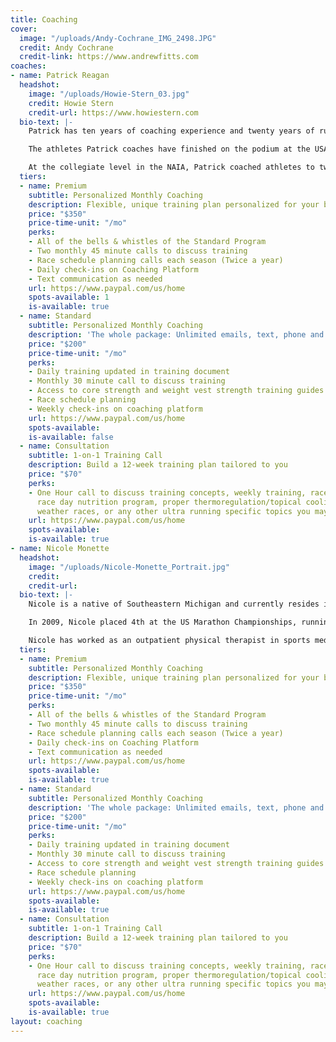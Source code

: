 ```yaml
---
title: Coaching
cover:
  image: "/uploads/Andy-Cochrane_IMG_2498.JPG"
  credit: Andy Cochrane
  credit-link: https://www.andrewfitts.com
coaches:
- name: Patrick Reagan
  headshot:
    image: "/uploads/Howie-Stern_03.jpg"
    credit: Howie Stern
    credit-url: https://www.howiestern.com
  bio-text: |-
    Patrick has ten years of coaching experience and twenty years of running experience. Patrick began coaching endurance athletes in 2011 at the collegiate level. He served as a head cross country and track coach from 2012-2019 in the NAIA. In 2016, Patrick started coaching ultrarunners to guide them towards accomplishing their goals.

    The athletes Patrick coaches have finished on the podium at the USATF 100 Mile Road National Championships, Yeti 100, Ultravasan, and the Javelina Jundred. He has also coached athletes to finishes at Western States 100, UTMB, Comrades, and Hardrock 100.

    At the collegiate level in the NAIA, Patrick coached athletes to twelve All-American awards, including three national runner-up finishes. He also coached ten cross country conference championships teams and was named the USTFCCCA Cross Country Southeastern Coach of the Year.
  tiers:
  - name: Premium
    subtitle: Personalized Monthly Coaching
    description: Flexible, unique training plan personalized for your busy schedule
    price: "$350"
    price-time-unit: "/mo"
    perks:
    - All of the bells & whistles of the Standard Program
    - Two monthly 45 minute calls to discuss training
    - Race schedule planning calls each season (Twice a year)
    - Daily check-ins on Coaching Platform
    - Text communication as needed
    url: https://www.paypal.com/us/home
    spots-available: 1
    is-available: true
  - name: Standard
    subtitle: Personalized Monthly Coaching
    description: 'The whole package: Unlimited emails, text, phone and Skype calls'
    price: "$200"
    price-time-unit: "/mo"
    perks:
    - Daily training updated in training document
    - Monthly 30 minute call to discuss training
    - Access to core strength and weight vest strength training guides
    - Race schedule planning
    - Weekly check-ins on coaching platform
    url: https://www.paypal.com/us/home
    spots-available: 
    is-available: false
  - name: Consultation
    subtitle: 1-on-1 Training Call
    description: Build a 12-week training plan tailored to you
    price: "$70"
    perks:
    - One Hour call to discuss training concepts, weekly training, race schedule,
      race day nutrition program, proper thermoregulation/topical cooling for hot
      weather races, or any other ultra running specific topics you may have.
    url: https://www.paypal.com/us/home
    spots-available: 
    is-available: true
- name: Nicole Monette
  headshot:
    image: "/uploads/Nicole-Monette_Portrait.jpg"
    credit: 
    credit-url: 
  bio-text: |-
    Nicole is a native of Southeastern Michigan and currently resides in Brandon, Michigan with her husband, Patrick, and their three children: Peter, Jacob, and Madelyn. She attended Indiana University of Pennsylvania, earning a B.S. in exercise science, while also competing in cross country and track and field. She then went on to Slippery Rock University, earning a Doctorate of Physical Therapy. She currently runs ultramarathons for Hoka One One.

    In 2009, Nicole placed 4th at the US Marathon Championships, running 2:35:09, qualifying for the Olympic track and field trials. In 2017 she started competing in both trail and road ultramarathon distances, with notable performances including 3rd at the 2017 Ice Age 50k, 1st place at the 2018 Tunnel Hill 50 mile, and 1st place with a course record at the 2020 Yeti 100 mile. In 2021 Nicole placed second at the Hoka One One Carbon X 100k event, running 7:43:09 and becoming the 9th fastest US women of all-time in that event.</p>

    Nicole has worked as an outpatient physical therapist in sports medicine and orthopedics for over ten years, and when not running, working, or coaching enjoys spending time with her young family exploring the outdoors.
  tiers:
  - name: Premium
    subtitle: Personalized Monthly Coaching
    description: Flexible, unique training plan personalized for your busy schedule
    price: "$350"
    price-time-unit: "/mo"
    perks:
    - All of the bells & whistles of the Standard Program
    - Two monthly 45 minute calls to discuss training
    - Race schedule planning calls each season (Twice a year)
    - Daily check-ins on Coaching Platform
    - Text communication as needed
    url: https://www.paypal.com/us/home
    spots-available: 
    is-available: true
  - name: Standard
    subtitle: Personalized Monthly Coaching
    description: 'The whole package: Unlimited emails, text, phone and Skype calls'
    price: "$200"
    price-time-unit: "/mo"
    perks:
    - Daily training updated in training document
    - Monthly 30 minute call to discuss training
    - Access to core strength and weight vest strength training guides
    - Race schedule planning
    - Weekly check-ins on coaching platform
    url: https://www.paypal.com/us/home
    spots-available: 
    is-available: true
  - name: Consultation
    subtitle: 1-on-1 Training Call
    description: Build a 12-week training plan tailored to you
    price: "$70"
    perks:
    - One Hour call to discuss training concepts, weekly training, race schedule,
      race day nutrition program, proper thermoregulation/topical cooling for hot
      weather races, or any other ultra running specific topics you may have.
    url: https://www.paypal.com/us/home
    spots-available: 
    is-available: true
layout: coaching
---
```


